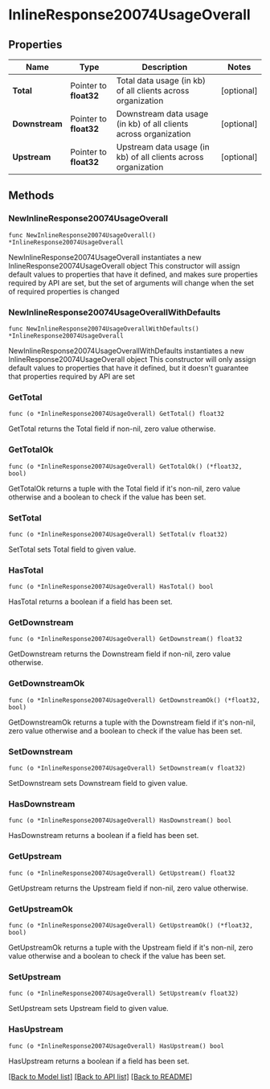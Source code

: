 # InlineResponse20074UsageOverall

## Properties

Name | Type | Description | Notes
------------ | ------------- | ------------- | -------------
**Total** | Pointer to **float32** | Total data usage (in kb) of all clients across organization | [optional] 
**Downstream** | Pointer to **float32** | Downstream data usage (in kb) of all clients across organization | [optional] 
**Upstream** | Pointer to **float32** | Upstream data usage (in kb) of all clients across organization | [optional] 

## Methods

### NewInlineResponse20074UsageOverall

`func NewInlineResponse20074UsageOverall() *InlineResponse20074UsageOverall`

NewInlineResponse20074UsageOverall instantiates a new InlineResponse20074UsageOverall object
This constructor will assign default values to properties that have it defined,
and makes sure properties required by API are set, but the set of arguments
will change when the set of required properties is changed

### NewInlineResponse20074UsageOverallWithDefaults

`func NewInlineResponse20074UsageOverallWithDefaults() *InlineResponse20074UsageOverall`

NewInlineResponse20074UsageOverallWithDefaults instantiates a new InlineResponse20074UsageOverall object
This constructor will only assign default values to properties that have it defined,
but it doesn't guarantee that properties required by API are set

### GetTotal

`func (o *InlineResponse20074UsageOverall) GetTotal() float32`

GetTotal returns the Total field if non-nil, zero value otherwise.

### GetTotalOk

`func (o *InlineResponse20074UsageOverall) GetTotalOk() (*float32, bool)`

GetTotalOk returns a tuple with the Total field if it's non-nil, zero value otherwise
and a boolean to check if the value has been set.

### SetTotal

`func (o *InlineResponse20074UsageOverall) SetTotal(v float32)`

SetTotal sets Total field to given value.

### HasTotal

`func (o *InlineResponse20074UsageOverall) HasTotal() bool`

HasTotal returns a boolean if a field has been set.

### GetDownstream

`func (o *InlineResponse20074UsageOverall) GetDownstream() float32`

GetDownstream returns the Downstream field if non-nil, zero value otherwise.

### GetDownstreamOk

`func (o *InlineResponse20074UsageOverall) GetDownstreamOk() (*float32, bool)`

GetDownstreamOk returns a tuple with the Downstream field if it's non-nil, zero value otherwise
and a boolean to check if the value has been set.

### SetDownstream

`func (o *InlineResponse20074UsageOverall) SetDownstream(v float32)`

SetDownstream sets Downstream field to given value.

### HasDownstream

`func (o *InlineResponse20074UsageOverall) HasDownstream() bool`

HasDownstream returns a boolean if a field has been set.

### GetUpstream

`func (o *InlineResponse20074UsageOverall) GetUpstream() float32`

GetUpstream returns the Upstream field if non-nil, zero value otherwise.

### GetUpstreamOk

`func (o *InlineResponse20074UsageOverall) GetUpstreamOk() (*float32, bool)`

GetUpstreamOk returns a tuple with the Upstream field if it's non-nil, zero value otherwise
and a boolean to check if the value has been set.

### SetUpstream

`func (o *InlineResponse20074UsageOverall) SetUpstream(v float32)`

SetUpstream sets Upstream field to given value.

### HasUpstream

`func (o *InlineResponse20074UsageOverall) HasUpstream() bool`

HasUpstream returns a boolean if a field has been set.


[[Back to Model list]](../README.md#documentation-for-models) [[Back to API list]](../README.md#documentation-for-api-endpoints) [[Back to README]](../README.md)


